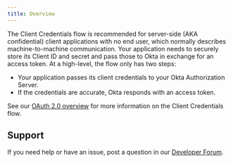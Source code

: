 ```yaml
---
title: Overview
---
```


The Client Credentials flow is recommended for server-side (AKA confidential) client applications with no end user, which normally describes machine-to-machine communication. Your application needs to securely store its Client ID and secret and pass those to Okta in exchange for an access token. At a high-level, the flow only has two steps:

- Your application passes its client credentials to your Okta Authorization Server.
- If the credentials are accurate, Okta responds with an access token.

See our [OAuth 2.0 overview](/docs/concepts/oauth-openid/#client-credentials-flow) for more information on the Client Credentials flow.

## Support

If you need help or have an issue, post a question in our [Developer Forum](https://devforum.okta.com).

<NextSectionLink/>
